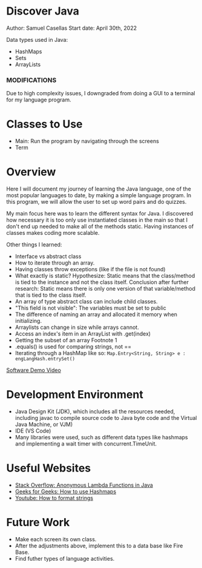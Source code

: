 # Discover Java
Author: Samuel Casellas
Start date: April 30th, 2022

Data types used in Java:
- HashMaps
- Sets
- ArrayLists

### MODIFICATIONS ###

Due to high complexity issues, I downgraded from doing a GUI to a terminal for my language program.

# Classes to Use
- Main: Run the program by navigating through the screens
- Term

# Overview

Here I will document my journey of learning the Java language, one of the most popular languages to date, 
by making a simple language program. In this program, we will allow the user to set up word pairs and do quizzes.

My main focus here was to learn the different syntax for Java. I discovered how necessary it is too only use instantiated classes
in the main so that I don't end up needed to make all of the methods static. Having instances of classes makes coding more scalable.

Other things I learned:

- Interface vs abstract class
- How to iterate through an array.
- Having classes throw exceptions (like if the file is not found)
- What exactly is static?
    Hypothesize: Static means that the class/method is tied to the instance and not the class itself.
    Conclusion after further research: Static means there is only one version of that variable/method that is tied to the class itself.
- An array of type abstract class can include child classes.
- "This field is not visible": The variables must be set to public
- The difference of naming an array and allocated it memory when initializing.
- Arraylists can change in size while arrays cannot.
- Access an index's item in an ArrayList with .get(index)
- Getting the subset of an array Footnote 1
- .equals() is used for comparing strings, not ==
- Iterating through a HashMap like so:
`Map.Entry<String, String> e : engLangHash.entrySet()`


[Software Demo Video](https://youtu.be/o9oCjFDiA14)

# Development Environment

- Java Design Kit (JDK), which includes all the resources needed, including javac to compile source code to Java byte code and the Virtual Java Machine, or VJM)
- IDE (VS Code)
- Many libraries were used, such as different data types like hashmaps and implementing a wait timer with concurrent.TimeUnit.

# Useful Websites

* [Stack Overflow: Anonymous Lambda Functions in Java](https://stackoverflow.com/questions/5388584/does-java-support-inner-local-sub-methods)
* [Geeks for Geeks: How to use Hashmaps](https://www.geeksforgeeks.org/java-util-hashmap-in-java-with-examples/)
* [Youtube: How to format strings](https://www.youtube.com/watch?v=LUv9OBVlFc4)


# Future Work

* Make each screen its own class.
* After the adjustments above, implement this to a data base like Fire Base.
* Find futher types of language activities.
